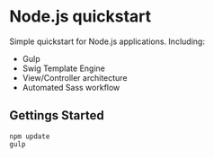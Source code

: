 # Node.js quickstart

Simple quickstart for Node.js applications. Including:
+ Gulp
+ Swig Template Engine
+ View/Controller architecture
+ Automated Sass workflow


## Gettings Started
```
npm update
gulp
```